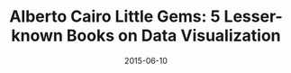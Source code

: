 ---
date: 2015-06-10
title: "Alberto Cairo Little Gems: 5 Lesser-known Books on Data Visualization"
source: "Tableau Blogs: Alberto Cairo"
sourceUrl: https://www.tableau.com/about/blog/2015/5/alberto-cairos-little-gems-5-lesser-known-books-data-visualization-39514?hootPostID=770165c7be9910b75cc73f8bb37e43b6
pdfLink: 20150610-tableau-blogs.pdf
---